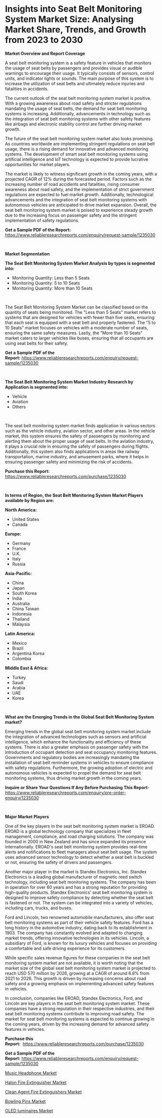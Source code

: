 <p><h1>Insights into Seat Belt Monitoring System Market Size: Analysing Market Share, Trends, and Growth from 2023 to 2030</h1></p><p><strong>Market Overview and Report Coverage</strong></p>
<p><p>A seat belt monitoring system is a safety feature in vehicles that monitors the usage of seat belts by passengers and provides visual or audible warnings to encourage their usage. It typically consists of sensors, control units, and indicator lights or sounds. The main purpose of this system is to increase the utilization of seat belts and ultimately reduce injuries and fatalities in accidents.</p><p>The current outlook of the seat belt monitoring system market is positive. With a growing awareness about road safety and stricter regulations mandating the usage of seat belts, the demand for seat belt monitoring systems is increasing. Additionally, advancements in technology such as the integration of seat belt monitoring systems with other safety features like airbags and electronic stability control are further driving market growth.</p><p>The future of the seat belt monitoring system market also looks promising. As countries worldwide are implementing stringent regulations on seat belt usage, there is a rising demand for innovative and advanced monitoring systems. The development of smart seat belt monitoring systems using artificial intelligence and IoT technology is expected to provide lucrative opportunities for market players.</p><p>The market is likely to witness significant growth in the coming years, with a projected CAGR of 12% during the forecasted period. Factors such as the increasing number of road accidents and fatalities, rising consumer awareness about road safety, and the implementation of strict government regulations are expected to fuel market growth. Additionally, technological advancements and the integration of seat belt monitoring systems with autonomous vehicles are anticipated to drive market expansion. Overall, the seat belt monitoring system market is poised to experience steady growth due to the increasing focus on passenger safety and the stringent implementation of safety regulations.</p></p>
<p><strong>Get a Sample PDF of the Report:</strong> <a href="https://www.reliableresearchreports.com/enquiry/request-sample/1235030">https://www.reliableresearchreports.com/enquiry/request-sample/1235030</a></p>
<p>&nbsp;</p>
<p><strong>Market Segmentation</strong></p>
<p><strong>The Seat Belt Monitoring System Market Analysis by types is segmented into:</strong></p>
<p><ul><li>Monitoring Quantity: Less than 5 Seats</li><li>Monitoring Quantity: 5 to 10 Seats</li><li>Monitoring Quantity: More than 10 Seats</li></ul></p>
<p>&nbsp;</p>
<p><p>The Seat Belt Monitoring System Market can be classified based on the quantity of seats being monitored. The "Less than 5 Seats" market refers to systems that are designed for vehicles with fewer than five seats, ensuring that each seat is equipped with a seat belt and properly fastened. The "5 to 10 Seats" market focuses on vehicles with a moderate number of seats, ensuring the same safety measures. Lastly, the "More than 10 Seats" market caters to larger vehicles like buses, ensuring that all occupants are using seat belts for their safety.</p></p>
<p><strong>Get a Sample PDF of the Report:</strong>&nbsp;<a href="https://www.reliableresearchreports.com/enquiry/request-sample/1235030">https://www.reliableresearchreports.com/enquiry/request-sample/1235030</a></p>
<p>&nbsp;</p>
<p><strong>The Seat Belt Monitoring System Market Industry Research by Application is segmented into:</strong></p>
<p><ul><li>Vehicle</li><li>Aviation</li><li>Others</li></ul></p>
<p>&nbsp;</p>
<p><p>The seat belt monitoring system market finds application in various sectors such as the vehicle industry, aviation sector, and other areas. In the vehicle market, this system ensures the safety of passengers by monitoring and alerting them about the proper usage of seat belts. In the aviation industry, it plays a crucial role in ensuring the safety of passengers during flights. Additionally, this system also finds applications in areas like railway transportation, marine industry, and amusement parks, where it helps in ensuring passenger safety and minimizing the risk of accidents.</p></p>
<p><strong>Purchase this Report:</strong>&nbsp; <a href="https://www.reliableresearchreports.com/purchase/1235030">https://www.reliableresearchreports.com/purchase/1235030</a></p>
<p>&nbsp;</p>
<p><strong>In terms of Region, the Seat Belt Monitoring System Market Players available by Region are:</strong></p>
<p>
    <p> <strong> North America: </strong>
        <ul>
            <li>United States</li>
            <li>Canada</li>
        </ul>
        </p> 
    <p> <strong> Europe: </strong>
        <ul>
            <li>Germany</li>
            <li>France</li>
            <li>U.K.</li>
            <li>Italy</li>
            <li>Russia</li>
        </ul>
        </p> 
    <p> <strong> Asia-Pacific: </strong>
        <ul>
            <li>China</li>
            <li>Japan</li>
            <li>South Korea</li>
            <li>India</li>
            <li>Australia</li>
            <li>China Taiwan</li>
            <li>Indonesia</li>
            <li>Thailand</li>
            <li>Malaysia</li>
        </ul>
        </p> 
    <p> <strong> Latin America: </strong>
        <ul>
            <li>Mexico</li>
            <li>Brazil</li>
            <li>Argentina Korea</li>
            <li>Colombia</li>
        </ul>
        </p> 
    <p> <strong> Middle East & Africa: </strong>
        <ul>
            <li>Turkey</li>
            <li>Saudi</li>
            <li>Arabia</li>
            <li>UAE</li>
            <li>Korea</li>
        </ul>
    </p>
    </p>
<p>&nbsp;</p>
<p><strong>What are the Emerging Trends in the Global Seat Belt Monitoring System market?</strong></p>
<p><p>Emerging trends in the global seat belt monitoring system market include the integration of advanced technologies such as sensors and artificial intelligence, which enhance the functionality and efficiency of these systems. There is also a greater emphasis on passenger safety with the introduction of occupant detection and seat occupancy monitoring features. Governments and regulatory bodies are increasingly mandating the installation of seat belt reminder systems in vehicles to ensure compliance with safety regulations. Furthermore, the growing adoption of electric and autonomous vehicles is expected to propel the demand for seat belt monitoring systems, thus driving market growth in the coming years.</p></p>
<p><strong>Inquire or Share Your Questions If Any Before Purchasing This Report</strong>- <a href="https://www.reliableresearchreports.com/enquiry/pre-order-enquiry/1235030">https://www.reliableresearchreports.com/enquiry/pre-order-enquiry/1235030</a></p>
<p>&nbsp;</p>
<p><strong>Major Market Players</strong></p>
<p><p>One of the key players in the seat belt monitoring system market is EROAD. EROAD is a global technology company that specializes in fleet management, compliance, and road charging solutions. The company was founded in 2000 in New Zealand and has since expanded its presence internationally. EROAD's seat belt monitoring system provides real-time alerts and notifications to fleet managers about seat belt usage. The system uses advanced sensor technology to detect whether a seat belt is buckled or not, ensuring the safety of drivers and passengers. </p><p>Another major player in the market is Standex Electronics, Inc. Standex Electronics is a leading global manufacturer of magnetic reed switch technology, including seat belt monitoring systems. The company has been in operation for over 60 years and has a strong reputation for providing high-quality products. Standex Electronics' seat belt monitoring system is designed to improve safety compliance by detecting whether the seat belt is fastened or not. The system can be integrated into a variety of vehicles, including cars, trucks, and buses.</p><p>Ford and Lincoln, two renowned automobile manufacturers, also offer seat belt monitoring systems as part of their vehicle safety features. Ford has a long history in the automotive industry, dating back to its establishment in 1903. The company has constantly evolved and adapted to changing market trends, offering innovative technologies in its vehicles. Lincoln, a subsidiary of Ford, is known for its luxury vehicles and focuses on providing a comfortable and safe driving experience for its customers.</p><p>While specific sales revenue figures for these companies in the seat belt monitoring system market are not available, it is worth noting that the market size of the global seat belt monitoring system market is projected to reach USD 570 million by 2026, growing at a CAGR of around 6.8% from 2021 to 2026. This growth is driven by increasing concerns about road safety and a growing emphasis on implementing advanced safety features in vehicles.</p><p>In conclusion, companies like EROAD, Standex Electronics, Ford, and Lincoln are key players in the seat belt monitoring system market. These companies have a strong reputation in their respective industries, and their seat belt monitoring systems contribute to improving road safety. The market for seat belt monitoring systems is expected to continue growing in the coming years, driven by the increasing demand for advanced safety features in vehicles.</p></p>
<p><strong>Purchase this Report:</strong>&nbsp;&nbsp;<a href="https://www.reliableresearchreports.com/purchase/1235030">https://www.reliableresearchreports.com/purchase/1235030</a></p>
<p></p>
<p><strong>Get a Sample PDF of the Report:</strong>&nbsp;<a href="https://www.reliableresearchreports.com/enquiry/request-sample/1235030">https://www.reliableresearchreports.com/enquiry/request-sample/1235030</a></p>
<p><p><a href="https://medium.com/@giannicrona/music-headphone-market-competitive-analysis-market-trends-and-forecast-to-2030-69ea0a71478b">Music Headphone Market</a></p><p><a href="https://medium.com/@ebbakautzer/halon-fire-extinguisher-market-outlook-industry-overview-and-forecast-2023-to-2030-d4027190c75a">Halon Fire Extinguisher Market</a></p><p><a href="https://medium.com/@brayanborer/clean-agent-fire-extinguishers-market-report-reveals-the-latest-trends-and-growth-opportunities-of-c30e9969474b">Clean Agent Fire Extinguishers Market</a></p><p><a href="https://medium.com/@royallittel2023/bowling-pins-market-size-reveals-the-best-marketing-channels-in-global-industry-c2e403a68887">Bowling Pins Market</a></p><p><a href="https://medium.com/@rossiezieme2023/oled-luminaires-market-size-cagr-trends-2024-2030-1cedcddbf3c2">OLED luminaires Market</a></p></p>